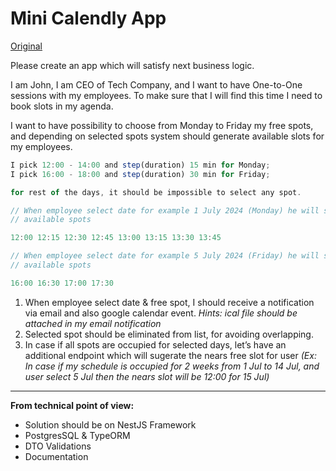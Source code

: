 # Mini Calendly App

[Original](https://meowing-ceres-b53.notion.site/Mini-Calendly-App-7bcb17d34e644d97bb9d69d3aff3df90)

Please create an app which will satisfy next business logic.

I am John, I am CEO of Tech Company, and I want to have One-to-One sessions with my employees. To make sure that I will find this time I need to book slots in my agenda.

I want to have possibility to choose from Monday to Friday my free spots, and depending on selected spots system should generate available slots for my employees.

```jsx
I pick 12:00 - 14:00 and step(duration) 15 min for Monday;
I pick 16:00 - 18:00 and step(duration) 30 min for Friday;

for rest of the days, it should be impossible to select any spot.

// When employee select date for example 1 July 2024 (Monday) he will see next
// available spots

12:00 12:15 12:30 12:45 13:00 13:15 13:30 13:45

// When employee select date for example 5 July 2024 (Friday) he will see next
// available spots

16:00 16:30 17:00 17:30
```

1. When employee select date & free spot, I should receive a notification via email and also google calendar event.
   _Hints: ical file should be attached in my email notification_
2. Selected spot should be eliminated from list, for avoiding overlapping.
3. In case if all spots are occupied for selected days, let’s have an additional endpoint which will sugerate the nears free slot for user
   _(Ex: In case if my schedule is occupied for 2 weeks from 1 Jul to 14 Jul, and user select 5 Jul then the nears slot will be 12:00 for 15 Jul)_

---

**From technical point of view:**

- Solution should be on NestJS Framework
- PostgresSQL & TypeORM
- DTO Validations
- Documentation
